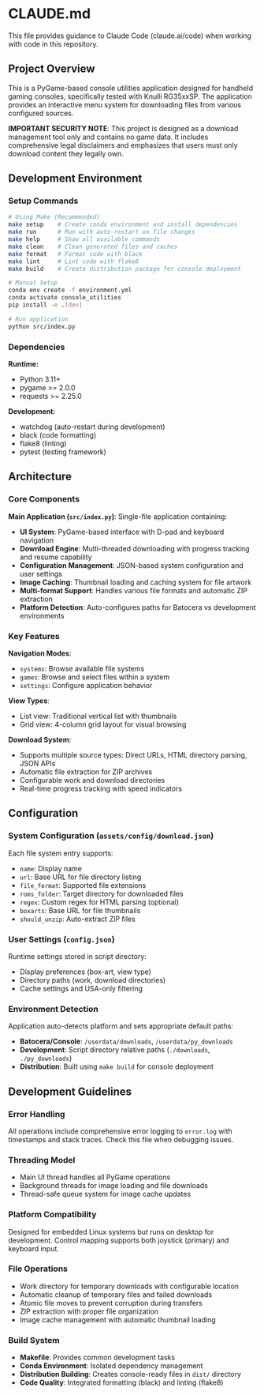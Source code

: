# CLAUDE.md

This file provides guidance to Claude Code (claude.ai/code) when working with code in this repository.

## Project Overview

This is a PyGame-based console utilities application designed for handheld gaming consoles, specifically tested with Knulli RG35xxSP. The application provides an interactive menu system for downloading files from various configured sources.

**IMPORTANT SECURITY NOTE**: This project is designed as a download management tool only and contains no game data. It includes comprehensive legal disclaimers and emphasizes that users must only download content they legally own.

## Development Environment

### Setup Commands
```bash
# Using Make (Recommended)
make setup    # Create conda environment and install dependencies
make run      # Run with auto-restart on file changes
make help     # Show all available commands
make clean    # Clean generated files and caches
make format   # Format code with black
make lint     # Lint code with flake8
make build    # Create distribution package for console deployment

# Manual Setup
conda env create -f environment.yml
conda activate console_utilities
pip install -e .[dev]

# Run application
python src/index.py
```

### Dependencies
**Runtime:**
- Python 3.11+
- pygame >= 2.0.0  
- requests >= 2.25.0

**Development:**
- watchdog (auto-restart during development)
- black (code formatting)
- flake8 (linting)
- pytest (testing framework)

## Architecture

### Core Components

**Main Application (`src/index.py`)**: Single-file application containing:
- **UI System**: PyGame-based interface with D-pad and keyboard navigation
- **Download Engine**: Multi-threaded downloading with progress tracking and resume capability
- **Configuration Management**: JSON-based system configuration and user settings
- **Image Caching**: Thumbnail loading and caching system for file artwork
- **Multi-format Support**: Handles various file formats and automatic ZIP extraction
- **Platform Detection**: Auto-configures paths for Batocera vs development environments

### Key Features

**Navigation Modes**:
- `systems`: Browse available file systems 
- `games`: Browse and select files within a system
- `settings`: Configure application behavior

**View Types**:
- List view: Traditional vertical list with thumbnails
- Grid view: 4-column grid layout for visual browsing

**Download System**:
- Supports multiple source types: Direct URLs, HTML directory parsing, JSON APIs
- Automatic file extraction for ZIP archives
- Configurable work and download directories
- Real-time progress tracking with speed indicators

## Configuration

### System Configuration (`assets/config/download.json`)
Each file system entry supports:
- `name`: Display name
- `url`: Base URL for file directory listing  
- `file_format`: Supported file extensions
- `roms_folder`: Target directory for downloaded files
- `regex`: Custom regex for HTML parsing (optional)
- `boxarts`: Base URL for file thumbnails
- `should_unzip`: Auto-extract ZIP files

### User Settings (`config.json`)
Runtime settings stored in script directory:
- Display preferences (box-art, view type)
- Directory paths (work, download directories) 
- Cache settings and USA-only filtering

### Environment Detection
Application auto-detects platform and sets appropriate default paths:
- **Batocera/Console**: `/userdata/downloads`, `/userdata/py_downloads`
- **Development**: Script directory relative paths (`./downloads`, `./py_downloads`)
- **Distribution**: Built using `make build` for console deployment

## Development Guidelines

### Error Handling
All operations include comprehensive error logging to `error.log` with timestamps and stack traces. Check this file when debugging issues.

### Threading Model  
- Main UI thread handles all PyGame operations
- Background threads for image loading and file downloads
- Thread-safe queue system for image cache updates

### Platform Compatibility
Designed for embedded Linux systems but runs on desktop for development. Control mapping supports both joystick (primary) and keyboard input.

### File Operations
- Work directory for temporary downloads with configurable location
- Automatic cleanup of temporary files and failed downloads
- Atomic file moves to prevent corruption during transfers
- ZIP extraction with proper file organization
- Image cache management with automatic thumbnail loading

### Build System
- **Makefile**: Provides common development tasks
- **Conda Environment**: Isolated dependency management
- **Distribution Building**: Creates console-ready files in `dist/` directory
- **Code Quality**: Integrated formatting (black) and linting (flake8)